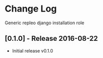# Change Log
Generic repleo django installation role

## [0.1.0] - Release 2016-08-22

* Initial release v0.1.0
